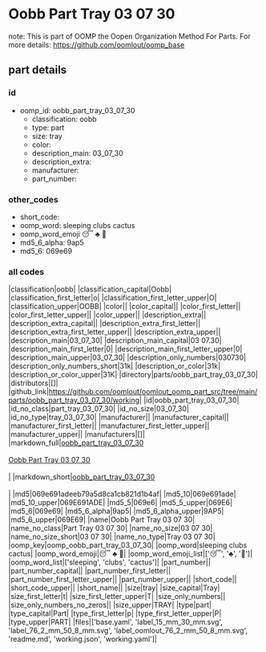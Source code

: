 # Oobb Part Tray 03 07 30  

note: This is part of OOMP the Oopen Organization Method For Parts. For more details: https://github.com/oomlout/oomp_base

##  part details





### id
* oomp_id: oobb_part_tray_03_07_30
  * classification: oobb
  * type: part
  * size: tray
  * color: 
  * description_main: 03_07_30
  * description_extra: 
  * manufacturer: 
  * part_number: 

### other_codes
* short_code: 
* oomp_word: sleeping clubs cactus
* oomp_word_emoji :sleeping: :clubs: :cactus:
* md5_6_alpha: 9ap5
* md5_6: 069e69

### all codes 
|classification|oobb|
|classification_capital|Oobb|
|classification_first_letter|o|
|classification_first_letter_upper|O|
|classification_upper|OOBB|
|color||
|color_capital||
|color_first_letter||
|color_first_letter_upper||
|color_upper||
|description_extra||
|description_extra_capital||
|description_extra_first_letter||
|description_extra_first_letter_upper||
|description_extra_upper||
|description_main|03_07_30|
|description_main_capital|03 07.30|
|description_main_first_letter|0|
|description_main_first_letter_upper|0|
|description_main_upper|03_07_30|
|description_only_numbers|030730|
|description_only_numbers_short|31k|
|description_or_color|31k|
|description_or_color_upper|31K|
|directory|parts/oobb_part_tray_03_07_30|
|distributors|[]|
|github_link|https://github.com/oomlout/oomlout_oomp_part_src/tree/main/parts/oobb_part_tray_03_07_30/working|
|id|oobb_part_tray_03_07_30|
|id_no_class|part_tray_03_07_30|
|id_no_size|03_07_30|
|id_no_type|tray_03_07_30|
|manufacturer||
|manufacturer_capital||
|manufacturer_first_letter||
|manufacturer_first_letter_upper||
|manufacturer_upper||
|manufacturers|[]|
|markdown_full|[oobb_part_tray_03_07_30](https://github.com/oomlout/oomlout_oomp_part_src/tree/main/parts/oobb_part_tray_03_07_30/working)<br>[](https://github.com/oomlout/oomlout_oomp_part_src/tree/main/parts/oobb_part_tray_03_07_30/working)<br>[Oobb Part Tray 03 07 30](https://github.com/oomlout/oomlout_oomp_part_src/tree/main/parts/oobb_part_tray_03_07_30/working)<br><br>|
|markdown_short|[oobb_part_tray_03_07_30](https://github.com/oomlout/oomlout_oomp_part_src/tree/main/parts/oobb_part_tray_03_07_30/working)<br><br>|
|md5|069e691adeeb79a5d8ca1cb821d1b4af|
|md5_10|069e691ade|
|md5_10_upper|069E691ADE|
|md5_5|069e6|
|md5_5_upper|069E6|
|md5_6|069e69|
|md5_6_alpha|9ap5|
|md5_6_alpha_upper|9AP5|
|md5_6_upper|069E69|
|name|Oobb Part Tray 03 07 30|
|name_no_class|Part Tray 03 07 30|
|name_no_size|03 07 30|
|name_no_size_short|03 07 30|
|name_no_type|Tray 03 07 30|
|oomp_key|oomp_oobb_part_tray_03_07_30|
|oomp_word|sleeping clubs cactus|
|oomp_word_emoji|:sleeping: :clubs: :cactus:|
|oomp_word_emoji_list|[':sleeping:', ':clubs:', ':cactus:']|
|oomp_word_list|['sleeping', 'clubs', 'cactus']|
|part_number||
|part_number_capital||
|part_number_first_letter||
|part_number_first_letter_upper||
|part_number_upper||
|short_code||
|short_code_upper||
|short_name||
|size|tray|
|size_capital|Tray|
|size_first_letter|t|
|size_first_letter_upper|T|
|size_only_numbers||
|size_only_numbers_no_zeros||
|size_upper|TRAY|
|type|part|
|type_capital|Part|
|type_first_letter|p|
|type_first_letter_upper|P|
|type_upper|PART|
|files|['base.yaml', 'label_15_mm_30_mm.svg', 'label_76_2_mm_50_8_mm.svg', 'label_oomlout_76_2_mm_50_8_mm.svg', 'readme.md', 'working.json', 'working.yaml']|
